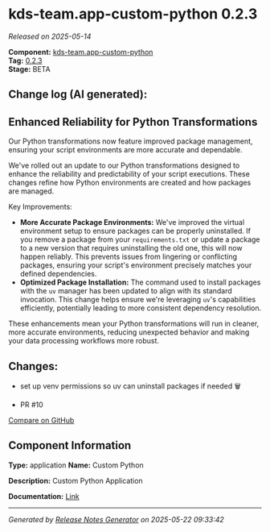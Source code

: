#  kds-team.app-custom-python 0.2.3

_Released on 2025-05-14_

**Component:** [kds-team.app-custom-python](https://github.com/keboola/component-custom-python)  
**Tag:** [0.2.3](https://github.com/keboola/component-custom-python/releases/tag/0.2.3)  
**Stage:** BETA


## Change log (AI generated):
## Enhanced Reliability for Python Transformations
Our Python transformations now feature improved package management, ensuring your script environments are more accurate and dependable.

We've rolled out an update to our Python transformations designed to enhance the reliability and predictability of your script executions. These changes refine how Python environments are created and how packages are managed.

Key Improvements:
- **More Accurate Package Environments:** We've improved the virtual environment setup to ensure packages can be properly uninstalled. If you remove a package from your `requirements.txt` or update a package to a new version that requires uninstalling the old one, this will now happen reliably. This prevents issues from lingering or conflicting packages, ensuring your script's environment precisely matches your defined dependencies.
- **Optimized Package Installation:** The command used to install packages with the `uv` manager has been updated to align with its standard invocation. This change helps ensure we're leveraging `uv`'s capabilities efficiently, potentially leading to more consistent dependency resolution.

These enhancements mean your Python transformations will run in cleaner, more accurate environments, reducing unexpected behavior and making your data processing workflows more robust.



## Changes:



- set up venv permissions so uv can uninstall packages if needed 🗑️ 




- PR #10 



[Compare on GitHub](https://github.com/keboola/component-custom-python/compare/0.2.2...0.2.3)



## Component Information
**Type:** application
**Name:** Custom Python

**Description:** Custom Python Application 


**Documentation:** [Link](https://github.com/keboola/component-custom-python/blob/main/README.md)



---
_Generated by [Release Notes Generator](https://github.com/keboola/release-notes-generator)
on 2025-05-22 09:33:42_